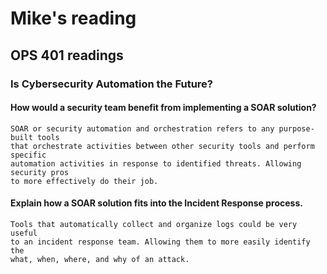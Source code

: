 # Mike's reading

## OPS 401 readings

### Is Cybersecurity Automation the Future?

#### How would a security team benefit from implementing a SOAR solution?
    SOAR or security automation and orchestration refers to any purpose-built tools
    that orchestrate activities between other security tools and perform specific
    automation activities in response to identified threats. Allowing security pros
    to more effectively do their job.

#### Explain how a SOAR solution fits into the Incident Response process.
    Tools that automatically collect and organize logs could be very useful
    to an incident response team. Allowing them to more easily identify the 
    what, when, where, and why of an attack.